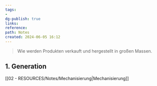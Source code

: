 ```yaml
---
tags: 
-
dg-publish: true
links: 
reference: 
path: Notes
created: 2024-06-05 16:12
---
```

> Wie werden Produkten verkauft und hergestellt in großen Massen.

## 1. Generation
[[02 - RESOURCES/Notes/Mechanisierung\|Mechanisierung]]